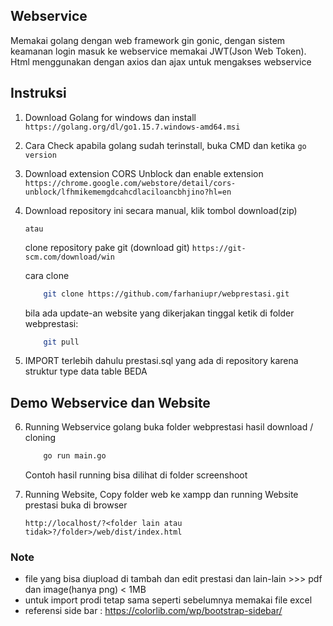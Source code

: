 ## Webservice
Memakai golang dengan web framework gin gonic, dengan sistem keamanan login masuk ke webservice memakai JWT(Json Web Token).
Html menggunakan dengan axios dan ajax untuk mengakses webservice

## Instruksi
1. Download Golang for windows dan install
    ```https://golang.org/dl/go1.15.7.windows-amd64.msi```

2. Cara Check apabila golang sudah terinstall, buka CMD dan ketika 
    ```go version```

3. Download extension CORS Unblock dan enable extension
    ```https://chrome.google.com/webstore/detail/cors-unblock/lfhmikememgdcahcdlaciloancbhjino?hl=en```

4. Download repository ini secara manual, klik tombol download(zip)

   ```atau```

   clone repository pake git (download git) ```https://git-scm.com/download/win```

   cara clone 
    ```bash
        git clone https://github.com/farhaniupr/webprestasi.git
    ```

    bila ada update-an website yang dikerjakan tinggal ketik di folder webprestasi:
    ```bash
        git pull 
    ```
5. IMPORT terlebih dahulu prestasi.sql yang ada di repository karena struktur type data table BEDA

## Demo Webservice dan Website
6. Running Webservice golang buka folder webprestasi hasil download / cloning
    ```bash
        go run main.go
    ```
    Contoh hasil running bisa dilihat di folder screenshoot

7. Running Website, Copy folder web ke xampp dan running Website prestasi buka di browser 

    ```http://localhost/?<folder lain atau tidak>?/folder>/web/dist/index.html```

### Note
- file yang bisa diupload di tambah dan edit prestasi dan lain-lain >>> pdf dan image(hanya png) < 1MB 
- untuk import prodi tetap sama seperti sebelumnya memakai file excel
- referensi side bar : https://colorlib.com/wp/bootstrap-sidebar/